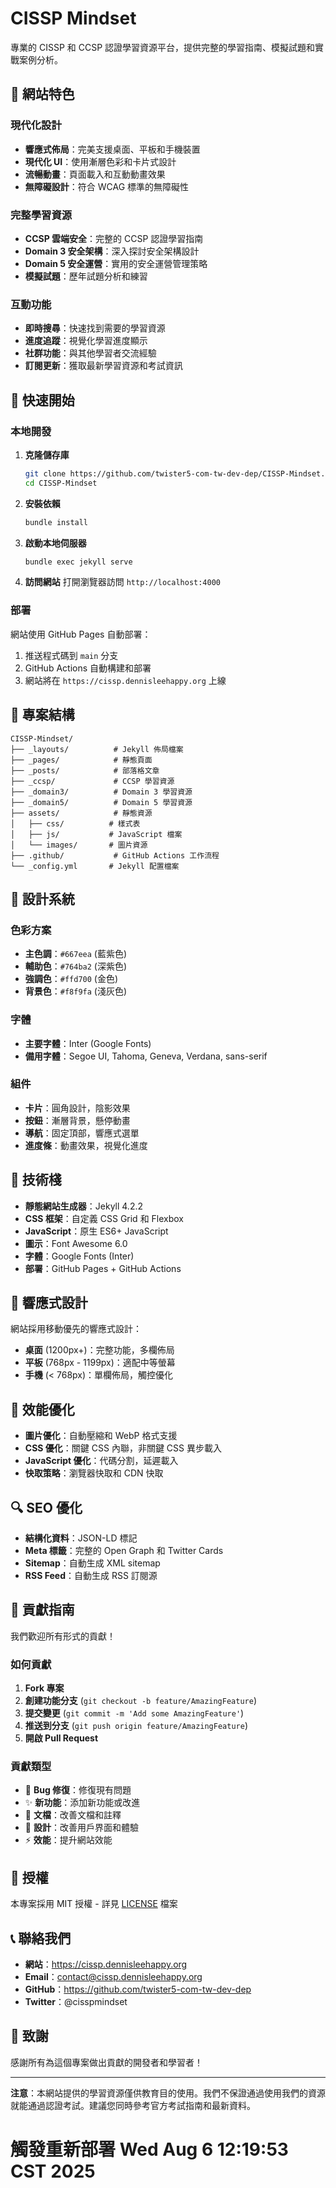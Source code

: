 # CISSP Mindset

專業的 CISSP 和 CCSP 認證學習資源平台，提供完整的學習指南、模擬試題和實戰案例分析。

## 🌟 網站特色

### 現代化設計

- **響應式佈局**：完美支援桌面、平板和手機裝置
- **現代化 UI**：使用漸層色彩和卡片式設計
- **流暢動畫**：頁面載入和互動動畫效果
- **無障礙設計**：符合 WCAG 標準的無障礙性

### 完整學習資源

- **CCSP 雲端安全**：完整的 CCSP 認證學習指南
- **Domain 3 安全架構**：深入探討安全架構設計
- **Domain 5 安全運營**：實用的安全運營管理策略
- **模擬試題**：歷年試題分析和練習

### 互動功能

- **即時搜尋**：快速找到需要的學習資源
- **進度追蹤**：視覺化學習進度顯示
- **社群功能**：與其他學習者交流經驗
- **訂閱更新**：獲取最新學習資源和考試資訊

## 🚀 快速開始

### 本地開發

1. **克隆儲存庫**

   ```bash
   git clone https://github.com/twister5-com-tw-dev-dep/CISSP-Mindset.git
   cd CISSP-Mindset
   ```

2. **安裝依賴**

   ```bash
   bundle install
   ```

3. **啟動本地伺服器**

   ```bash
   bundle exec jekyll serve
   ```

4. **訪問網站**
   打開瀏覽器訪問 `http://localhost:4000`

### 部署

網站使用 GitHub Pages 自動部署：

1. 推送程式碼到 `main` 分支
2. GitHub Actions 自動構建和部署
3. 網站將在 `https://cissp.dennisleehappy.org` 上線

## 📁 專案結構

```
CISSP-Mindset/
├── _layouts/          # Jekyll 佈局檔案
├── _pages/            # 靜態頁面
├── _posts/            # 部落格文章
├── _ccsp/             # CCSP 學習資源
├── _domain3/          # Domain 3 學習資源
├── _domain5/          # Domain 5 學習資源
├── assets/            # 靜態資源
│   ├── css/          # 樣式表
│   ├── js/           # JavaScript 檔案
│   └── images/       # 圖片資源
├── .github/           # GitHub Actions 工作流程
└── _config.yml       # Jekyll 配置檔案
```

## 🎨 設計系統

### 色彩方案

- **主色調**：`#667eea` (藍紫色)
- **輔助色**：`#764ba2` (深紫色)
- **強調色**：`#ffd700` (金色)
- **背景色**：`#f8f9fa` (淺灰色)

### 字體

- **主要字體**：Inter (Google Fonts)
- **備用字體**：Segoe UI, Tahoma, Geneva, Verdana, sans-serif

### 組件

- **卡片**：圓角設計，陰影效果
- **按鈕**：漸層背景，懸停動畫
- **導航**：固定頂部，響應式選單
- **進度條**：動畫效果，視覺化進度

## 🔧 技術棧

- **靜態網站生成器**：Jekyll 4.2.2
- **CSS 框架**：自定義 CSS Grid 和 Flexbox
- **JavaScript**：原生 ES6+ JavaScript
- **圖示**：Font Awesome 6.0
- **字體**：Google Fonts (Inter)
- **部署**：GitHub Pages + GitHub Actions

## 📱 響應式設計

網站採用移動優先的響應式設計：

- **桌面** (1200px+)：完整功能，多欄佈局
- **平板** (768px - 1199px)：適配中等螢幕
- **手機** (< 768px)：單欄佈局，觸控優化

## 🚀 效能優化

- **圖片優化**：自動壓縮和 WebP 格式支援
- **CSS 優化**：關鍵 CSS 內聯，非關鍵 CSS 異步載入
- **JavaScript 優化**：代碼分割，延遲載入
- **快取策略**：瀏覽器快取和 CDN 快取

## 🔍 SEO 優化

- **結構化資料**：JSON-LD 標記
- **Meta 標籤**：完整的 Open Graph 和 Twitter Cards
- **Sitemap**：自動生成 XML sitemap
- **RSS Feed**：自動生成 RSS 訂閱源

## 🤝 貢獻指南

我們歡迎所有形式的貢獻！

### 如何貢獻

1. **Fork 專案**
2. **創建功能分支** (`git checkout -b feature/AmazingFeature`)
3. **提交變更** (`git commit -m 'Add some AmazingFeature'`)
4. **推送到分支** (`git push origin feature/AmazingFeature`)
5. **開啟 Pull Request**

### 貢獻類型

- 🐛 **Bug 修復**：修復現有問題
- ✨ **新功能**：添加新功能或改進
- 📝 **文檔**：改善文檔和註釋
- 🎨 **設計**：改善用戶界面和體驗
- ⚡ **效能**：提升網站效能

## 📄 授權

本專案採用 MIT 授權 - 詳見 [LICENSE](LICENSE) 檔案

## 📞 聯絡我們

- **網站**：https://cissp.dennisleehappy.org
- **Email**：contact@cissp.dennisleehappy.org
- **GitHub**：https://github.com/twister5-com-tw-dev-dep
- **Twitter**：@cisspmindset

## 🙏 致謝

感謝所有為這個專案做出貢獻的開發者和學習者！

---

**注意**：本網站提供的學習資源僅供教育目的使用。我們不保證通過使用我們的資源就能通過認證考試。建議您同時參考官方考試指南和最新資料。
# 觸發重新部署 Wed Aug  6 12:19:53 CST 2025
